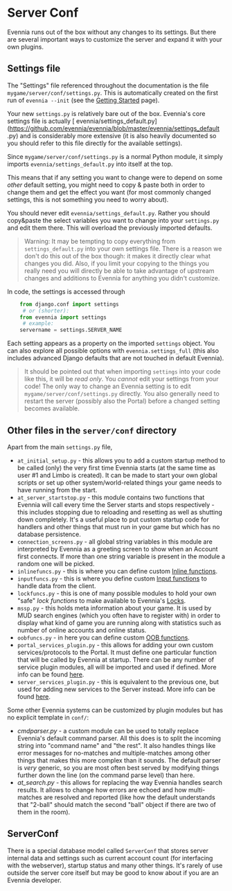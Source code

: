 # Server Conf


Evennia runs out of the box without any changes to its settings. But there are several important
ways to customize the server and expand it with your own plugins.

## Settings file

The "Settings" file referenced throughout the documentation is the file
`mygame/server/conf/settings.py`. This is automatically created on the first run of `evennia --init`
(see the [Getting Started](./Getting-Started) page).

Your new `settings.py` is relatively bare out of the box. Evennia's core settings file is actually [
evennia/settings_default.py](https://github.com/evennia/evennia/blob/master/evennia/settings_default
.py) and is considerably more extensive (it is also heavily documented so you should refer to this
file directly for the available settings).

Since `mygame/server/conf/settings.py` is a normal Python module, it simply imports
`evennia/settings_default.py` into itself at the top.

This means that if any setting you want to change were to depend on some *other* default setting,
you might need to copy & paste both in order to change them and get the effect you want (for most
commonly changed settings, this is not something you need to worry about).

You should never edit `evennia/settings_default.py`. Rather you should copy&paste the select
variables you want to change into your `settings.py` and edit them there. This will overload the
previously imported defaults.

> Warning: It may be tempting to copy everything from `settings_default.py` into your own settings
file. There is a reason we don't do this out of the box though: it makes it directly clear what
changes you did. Also, if you limit your copying to the things you really need you will directly be
able to take advantage of upstream changes and additions to Evennia for anything you didn't
customize.

In code, the settings is accessed through

```python
    from django.conf import settings
     # or (shorter):
    from evennia import settings
     # example:
    servername = settings.SERVER_NAME
```

Each setting appears as a property on the imported `settings` object.  You can also explore all
possible options with `evennia.settings_full` (this also includes advanced Django defaults that are
not touched in default Evennia).

> It should be pointed out that when importing `settings` into your code like this, it will be *read
only*. You *cannot* edit your settings from your code! The only way to change an Evennia setting is
to edit `mygame/server/conf/settings.py` directly. You also generally need to restart the server
(possibly also the Portal) before a changed setting becomes available.

## Other files in the `server/conf` directory

Apart from the main `settings.py` file,

- `at_initial_setup.py` - this allows you to add a custom startup method to be called (only) the
very first time Evennia starts (at the same time as user #1 and Limbo is created). It can be made to
start your own global scripts or set up other system/world-related things your game needs to have
running from the start.
- `at_server_startstop.py` - this module contains two functions that Evennia will call every time
the Server starts and stops respectively - this includes stopping due to reloading and resetting as
well as shutting down completely. It's a useful place to put custom startup code for handlers and
other things that must run in your game but which has no database persistence.
- `connection_screens.py` - all global string variables in this module are interpreted by Evennia as
a greeting screen to show when an Account first connects. If more than one string variable is
present in the module a random one will be picked.
- `inlinefuncs.py` - this is where you can define custom [Inline functions](./TextTags#inlinefuncs).
- `inputfuncs.py` - this is where you define custom [Input functions](./Inputfuncs) to handle data
from the client.
- `lockfuncs.py` - this is one of many possible modules to hold your own "safe" *lock functions* to
make available to Evennia's [Locks](./Locks).
- `mssp.py` - this holds meta information about your game. It is used by MUD search engines (which
you often have to register with) in order to display what kind of game you are running along with
    statistics such as number of online accounts and online status.
- `oobfuncs.py` - in here you can define custom [OOB functions](./OOB).
- `portal_services_plugin.py` - this allows for adding your own custom services/protocols to the
Portal. It must define one particular function that will be called by Evennia at startup. There can
be any number of service plugin modules, all will be imported and used if defined. More info can be
found [here](http://code.google.com/p/evennia/wiki/SessionProtocols#Adding_custom_Protocols).
- `server_services_plugin.py` - this is equivalent to the previous one, but used for adding new
services to the Server instead. More info can be found
[here](http://code.google.com/p/evennia/wiki/SessionProtocols#Adding_custom_Protocols).

Some other Evennia systems can be customized by plugin modules but has no explicit template in
`conf/`:

- *cmdparser.py* - a custom module can be used to totally replace Evennia's default command parser.
All this does is to split the incoming string into "command name" and "the rest". It also handles
things like error messages for no-matches and multiple-matches among other things that makes this
more complex than it sounds. The default parser is *very* generic, so you are most often best served
by modifying things further down the line (on the command parse level) than here.
- *at_search.py* - this allows for replacing the way Evennia handles search results. It allows to
change how errors are echoed and how multi-matches are resolved and reported (like how the default
understands that "2-ball" should match the second "ball" object if there are two of them in the
room).

## ServerConf

There is a special database model called `ServerConf` that stores server internal data and settings
such as current account count (for interfacing with the webserver), startup status and many other
things.  It's rarely of use outside the server core itself but may be good to
know about if you are an Evennia developer.
